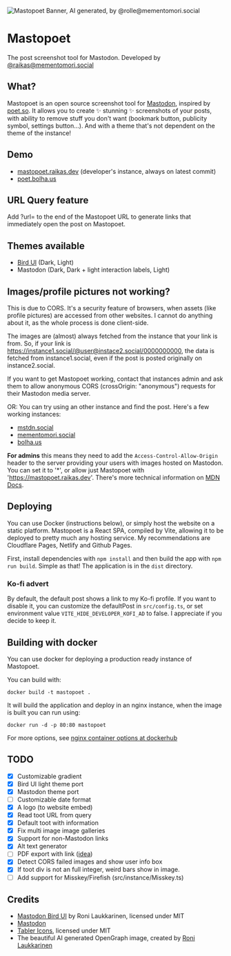 ![Mastopoet Banner, AI generated, by @rolle@mementomori.social](https://raw.githubusercontent.com/raikasdev/mastopoet/main/public/mastopoet.jpg)

# Mastopoet

The post screenshot tool for Mastodon. Developed by [@raikas@mementomori.social](https://mementomori.social/@raikas)

## What?

Mastopoet is an open source screenshot tool for [Mastodon](https://joinmastodon.org), inspired by [poet.so](https://poet.so).
It allows you to create ✨ stunning ✨ screenshots of your posts, with ability to remove stuff you don't want (bookmark button, publicity symbol, settings button...). And with a theme that's not dependent on the theme of the instance!

## Demo

- [mastopoet.raikas.dev](https://mastopoet.raikas.dev) (developer's instance, always on latest commit)
- [poet.bolha.us](https://poet.bolha.us)

## URL Query feature

Add ?url=<post url> to the end of the Mastopoet URL to generate links that immediately open the post on Mastopoet.

## Themes available

- [Bird UI](https://github.com/ronilaukkarinen/mastodon-bird-ui) (Dark, Light)
- Mastodon (Dark, Dark + light interaction labels, Light)

## Images/profile pictures not working?

This is due to CORS. It's a security feature of browsers, when assets (like profile pictures) are accessed from other websites. I cannot do anything about it, as the whole process is done client-side.

The images are (almost) always fetched from the instance that your link is from. So, if your link is https://instance1.social/@user@instace2.social/0000000000, the data is fetched from instance1.social, even if the post is posted originally on instance2.social.

If you want to get Mastopoet working, contact that instances admin and ask them to allow anonymous CORS (crossOrigin: "anonymous") requests for their Mastodon media server.

OR: You can try using an other instance and find the post. Here's a few working instances:

- [mstdn.social](https://mstdn.social)
- [mementomori.social](https://mementomori.social)
- [bolha.us](https://bolha.us)

**For admins** this means they need to add the `Access-Control-Allow-Origin` header to the server providing your users with images hosted on Mastodon. You can set it to '\*', or allow just Mastopoet with 'https://mastopoet.raikas.dev'. There's more technical information on [MDN Docs](https://developer.mozilla.org/en-US/docs/Web/HTML/CORS_enabled_image).

## Deploying

You can use Docker (instructions below), or simply host the website on a static platform. Mastopoet is a React SPA, compiled by Vite, allowing it to be deployed to pretty much any hosting service. My recommendations are Cloudflare Pages, Netlify and Github Pages.

First, install dependencies with `npm install` and then build the app with `npm run build`. Simple as that! The application is in the `dist` directory.

### Ko-fi advert

By default, the default post shows a link to my Ko-fi profile. If you want to disable it, you can customize the defaultPost in `src/config.ts`, or set environment value `VITE_HIDE_DEVELOPER_KOFI_AD` to false. I appreciate if you decide to keep it.

## Building with docker

You can use docker for deploying a production ready instance of Mastopoet.

You can build with:

```console
docker build -t mastopoet .
```

It will build the application and deploy in an nginx instance, when the image is built you can run using:

```console
docker run -d -p 80:80 mastopoet
```

For more options, see [nginx container options at dockerhub](https://hub.docker.com/_/nginx)

## TODO

- [x] Customizable gradient
- [x] Bird UI light theme port
- [x] Mastodon theme port
- [ ] Customizable date format
- [x] A logo (to website embed)
- [x] Read toot URL from query
- [x] Default toot with information
- [x] Fix multi image image galleries
- [x] Support for non-Mastodon links
- [x] Alt text generator
- [ ] PDF export with link ([idea](https://mementomori.social/@JMTee@mstdn.social/110790253659999588))
- [x] Detect CORS failed images and show user info box
- [x] If toot div is not an full integer, weird bars show in image.
- [ ] Add support for Misskey/Firefish (src/instance/Misskey.ts)

## Credits

- [Mastodon Bird UI](https://github.com/ronilaukkarinen/mastodon-bird-ui/) by Roni Laukkarinen, licensed under MIT
- [Mastodon](https://github.com/mastodon/mastodon)
- [Tabler Icons](https://tabler-icons.io), licensed under MIT
- The beautiful AI generated OpenGraph image, created by [Roni Laukkarinen](https://mementomori.social/@rolle)
